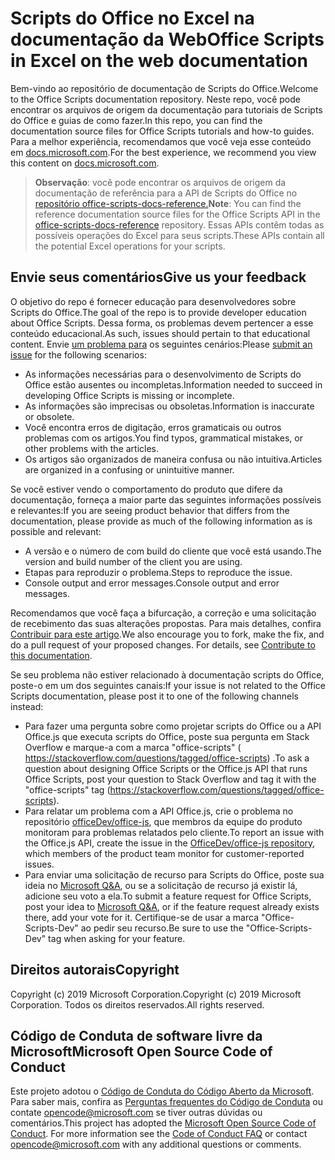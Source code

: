 # <a name="office-scripts-in-excel-on-the-web-documentation"></a><span data-ttu-id="620fd-101">Scripts do Office no Excel na documentação da Web</span><span class="sxs-lookup"><span data-stu-id="620fd-101">Office Scripts in Excel on the web documentation</span></span>

<span data-ttu-id="620fd-102">Bem-vindo ao repositório de documentação de Scripts do Office.</span><span class="sxs-lookup"><span data-stu-id="620fd-102">Welcome to the Office Scripts documentation repository.</span></span> <span data-ttu-id="620fd-103">Neste repo, você pode encontrar os arquivos de origem da documentação para tutoriais de Scripts do Office e guias de como fazer.</span><span class="sxs-lookup"><span data-stu-id="620fd-103">In this repo, you can find the documentation source files for Office Scripts tutorials and how-to guides.</span></span> <span data-ttu-id="620fd-104">Para a melhor experiência, recomendamos que você veja esse conteúdo em [docs.microsoft.com](https://docs.microsoft.com/office/dev/scripts).</span><span class="sxs-lookup"><span data-stu-id="620fd-104">For the best experience, we recommend you view this content on [docs.microsoft.com](https://docs.microsoft.com/office/dev/scripts).</span></span>

> <span data-ttu-id="620fd-105">**Observação**: você pode encontrar os arquivos de origem da documentação de referência para a API de Scripts do Office no [repositório office-scripts-docs-reference.](https://github.com/OfficeDev/office-scripts-docs-reference)</span><span class="sxs-lookup"><span data-stu-id="620fd-105">**Note**: You can find the reference documentation source files for the Office Scripts API in the [office-scripts-docs-reference](https://github.com/OfficeDev/office-scripts-docs-reference) repository.</span></span> <span data-ttu-id="620fd-106">Essas APIs contêm todas as possíveis operações do Excel para seus scripts.</span><span class="sxs-lookup"><span data-stu-id="620fd-106">These APIs contain all the potential Excel operations for your scripts.</span></span>

## <a name="give-us-your-feedback"></a><span data-ttu-id="620fd-107">Envie seus comentários</span><span class="sxs-lookup"><span data-stu-id="620fd-107">Give us your feedback</span></span>

<span data-ttu-id="620fd-108">O objetivo do repo é fornecer educação para desenvolvedores sobre Scripts do Office.</span><span class="sxs-lookup"><span data-stu-id="620fd-108">The goal of the repo is to provide developer education about Office Scripts.</span></span> <span data-ttu-id="620fd-109">Dessa forma, os problemas devem pertencer a esse conteúdo educacional.</span><span class="sxs-lookup"><span data-stu-id="620fd-109">As such, issues should pertain to that educational content.</span></span> <span data-ttu-id="620fd-110">Envie [um problema para](https://github.com/OfficeDev/office-scripts-docs/issues) os seguintes cenários:</span><span class="sxs-lookup"><span data-stu-id="620fd-110">Please [submit an issue](https://github.com/OfficeDev/office-scripts-docs/issues) for the following scenarios:</span></span>

- <span data-ttu-id="620fd-111">As informações necessárias para o desenvolvimento de Scripts do Office estão ausentes ou incompletas.</span><span class="sxs-lookup"><span data-stu-id="620fd-111">Information needed to succeed in developing Office Scripts is missing or incomplete.</span></span>
- <span data-ttu-id="620fd-112">As informações são imprecisas ou obsoletas.</span><span class="sxs-lookup"><span data-stu-id="620fd-112">Information is inaccurate or obsolete.</span></span>
- <span data-ttu-id="620fd-113">Você encontra erros de digitação, erros gramaticais ou outros problemas com os artigos.</span><span class="sxs-lookup"><span data-stu-id="620fd-113">You find typos, grammatical mistakes, or other problems with the articles.</span></span>
- <span data-ttu-id="620fd-114">Os artigos são organizados de maneira confusa ou não intuitiva.</span><span class="sxs-lookup"><span data-stu-id="620fd-114">Articles are organized in a confusing or unintuitive manner.</span></span>

<span data-ttu-id="620fd-115">Se você estiver vendo o comportamento do produto que difere da documentação, forneça a maior parte das seguintes informações possíveis e relevantes:</span><span class="sxs-lookup"><span data-stu-id="620fd-115">If you are seeing product behavior that differs from the documentation, please provide as much of the following information as is possible and relevant:</span></span>

- <span data-ttu-id="620fd-116">A versão e o número de com build do cliente que você está usando.</span><span class="sxs-lookup"><span data-stu-id="620fd-116">The version and build number of the client you are using.</span></span>
- <span data-ttu-id="620fd-117">Etapas para reproduzir o problema.</span><span class="sxs-lookup"><span data-stu-id="620fd-117">Steps to reproduce the issue.</span></span>
- <span data-ttu-id="620fd-118">Console output and error messages.</span><span class="sxs-lookup"><span data-stu-id="620fd-118">Console output and error messages.</span></span>

<span data-ttu-id="620fd-p104">Recomendamos que você faça a bifurcação, a correção e uma solicitação de recebimento das suas alterações propostas. Para mais detalhes, confira [Contribuir para este artigo](Contributing.md).</span><span class="sxs-lookup"><span data-stu-id="620fd-p104">We also encourage you to fork, make the fix, and do a pull request of your proposed changes. For details, see [Contribute to this documentation](Contributing.md).</span></span>

<span data-ttu-id="620fd-121">Se seu problema não estiver relacionado à documentação scripts do Office, poste-o em um dos seguintes canais:</span><span class="sxs-lookup"><span data-stu-id="620fd-121">If your issue is not related to the Office Scripts documentation, please post it to one of the following channels instead:</span></span>

- <span data-ttu-id="620fd-122">Para fazer uma pergunta sobre como projetar scripts do Office ou a API Office.js que executa scripts do Office, poste sua pergunta em Stack Overflow e marque-a com a marca "office-scripts" ( https://stackoverflow.com/questions/tagged/office-scripts) .</span><span class="sxs-lookup"><span data-stu-id="620fd-122">To ask a question about designing Office Scripts or the Office.js API that runs Office Scripts, post your question to Stack Overflow and tag it with the "office-scripts" tag (https://stackoverflow.com/questions/tagged/office-scripts).</span></span>
- <span data-ttu-id="620fd-123">Para relatar um problema com a API Office.js, crie o problema no repositório [officeDev/office-js](https://github.com/OfficeDev/office-js), que membros da equipe do produto monitoram para problemas relatados pelo cliente.</span><span class="sxs-lookup"><span data-stu-id="620fd-123">To report an issue with the Office.js API, create the issue in the [OfficeDev/office-js repository](https://github.com/OfficeDev/office-js), which members of the product team monitor for customer-reported issues.</span></span>
- <span data-ttu-id="620fd-124">Para enviar uma solicitação de recurso para Scripts do Office, poste sua ideia no [Microsoft Q&A](https://docs.microsoft.com/answers/products/m365), ou se a solicitação de recurso já existir lá, adicione seu voto a ela.</span><span class="sxs-lookup"><span data-stu-id="620fd-124">To submit a feature request for Office Scripts, post your idea to [Microsoft Q&A](https://docs.microsoft.com/answers/products/m365), or if the feature request already exists there, add your vote for it.</span></span> <span data-ttu-id="620fd-125">Certifique-se de usar a marca "Office-Scripts-Dev" ao pedir seu recurso.</span><span class="sxs-lookup"><span data-stu-id="620fd-125">Be sure to use the "Office-Scripts-Dev" tag when asking for your feature.</span></span>

## <a name="copyright"></a><span data-ttu-id="620fd-126">Direitos autorais</span><span class="sxs-lookup"><span data-stu-id="620fd-126">Copyright</span></span>

<span data-ttu-id="620fd-127">Copyright (c) 2019 Microsoft Corporation.</span><span class="sxs-lookup"><span data-stu-id="620fd-127">Copyright (c) 2019 Microsoft Corporation.</span></span> <span data-ttu-id="620fd-128">Todos os direitos reservados.</span><span class="sxs-lookup"><span data-stu-id="620fd-128">All rights reserved.</span></span>

## <a name="microsoft-open-source-code-of-conduct"></a><span data-ttu-id="620fd-129">Código de Conduta de software livre da Microsoft</span><span class="sxs-lookup"><span data-stu-id="620fd-129">Microsoft Open Source Code of Conduct</span></span>

<span data-ttu-id="620fd-p107">Este projeto adotou o [Código de Conduta do Código Aberto da Microsoft](https://opensource.microsoft.com/codeofconduct/). Para saber mais, confira as [Perguntas frequentes do Código de Conduta](https://opensource.microsoft.com/codeofconduct/faq/) ou contate [opencode@microsoft.com](mailto:opencode@microsoft.com) se tiver outras dúvidas ou comentários.</span><span class="sxs-lookup"><span data-stu-id="620fd-p107">This project has adopted the [Microsoft Open Source Code of Conduct](https://opensource.microsoft.com/codeofconduct/). For more information see the [Code of Conduct FAQ](https://opensource.microsoft.com/codeofconduct/faq/) or contact [opencode@microsoft.com](mailto:opencode@microsoft.com) with any additional questions or comments.</span></span>
